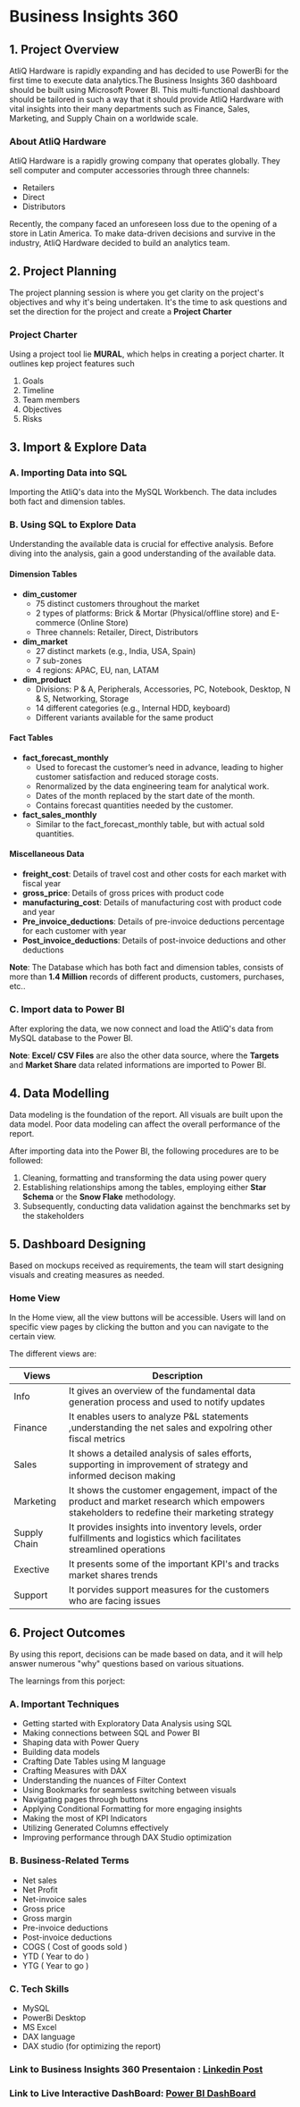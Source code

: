 
# Business Insights 360

## 1. Project Overview
AtliQ Hardware is rapidly expanding and has decided to use PowerBi for the first time to execute data analytics.The Business Insights 360 dashboard should be built using Microsoft Power BI. This multi-functional dashboard should be tailored in such a way that it should provide AtliQ Hardware with vital insights into their many departments such as Finance, Sales, Marketing, and Supply Chain on a worldwide scale. 

### About AtliQ Hardware
AtliQ Hardware is a rapidly growing company that operates globally. They sell computer and computer accessories through three channels:
- Retailers
- Direct
- Distributors

Recently, the company faced an unforeseen loss due to the opening of a store in Latin America. To make data-driven decisions and survive in the industry, AtliQ Hardware decided to build an analytics team.

## 2. Project Planning
The project planning session is where you get clarity on the project's objectives and why it's being undertaken. It's the time to ask questions and set the direction for the project and create a **Project Charter**

### Project Charter 
Using a project tool lie **MURAL**, which helps in creating a porject charter. It outlines kep project features such
1. Goals
2. Timeline
3. Team members
4. Objectives
5. Risks

## 3. Import & Explore Data
### A. Importing Data into SQL
Importing the AtliQ's data into the MySQL Workbench. The data includes both fact and dimension tables.

### B. Using SQL to Explore Data
Understanding the available data is crucial for effective analysis. Before diving into the analysis, gain a good understanding of the available data. 

#### Dimension Tables
- **dim_customer**
  - 75 distinct customers throughout the market
  - 2 types of platforms: Brick & Mortar (Physical/offline store) and E-commerce (Online Store)
  - Three channels: Retailer, Direct, Distributors
- **dim_market**
  - 27 distinct markets (e.g., India, USA, Spain)
  - 7 sub-zones
  - 4 regions: APAC, EU, nan, LATAM
- **dim_product**
  - Divisions: P & A, Peripherals, Accessories, PC, Notebook, Desktop, N & S, Networking, Storage
  - 14 different categories (e.g., Internal HDD, keyboard)
  - Different variants available for the same product

#### Fact Tables
- **fact_forecast_monthly**
  - Used to forecast the customer’s need in advance, leading to higher customer satisfaction and reduced storage costs.
  - Renormalized by the data engineering team for analytical work.
  - Dates of the month replaced by the start date of the month.
  - Contains forecast quantities needed by the customer.
- **fact_sales_monthly**
  - Similar to the fact_forecast_monthly table, but with actual sold quantities.

#### Miscellaneous Data 
  - **freight_cost**: Details of travel cost and other costs for each market with fiscal year
  - **gross_price**: Details of gross prices with product code
  - **manufacturing_cost**: Details of manufacturing cost with product code and year
  - **Pre_invoice_deductions**: Details of pre-invoice deductions percentage for each customer with year
  - **Post_invoice_deductions**: Details of post-invoice deductions and other deductions

**Note**: The Database which has both fact and dimension tables, consists of more than **1.4 Million** records of different products, customers, purchases, etc..

### C. Import data to Power BI
After exploring the data, we now connect and load the AtliQ's data from MySQL database to the Power BI.

**Note**: **Excel/ CSV Files** are also the other data source, where the **Targets** and **Market Share** data related informations are imported to Power BI.

## 4. Data Modelling
Data modeling is the foundation of the report. All visuals are built upon the data model. Poor data modeling can affect the overall performance of the report. 

After importing data into the Power BI, the following procedures are to be followed:
1. Cleaning, formatting and transforming the data using power query
2. Establishing relationships among the  tables, employing either **Star Schema** or the **Snow Flake** methodology.
3. Subsequently, conducting data validation against the benchmarks set by the stakeholders

## 5. Dashboard Designing
Based on mockups received as requirements, the team will start designing visuals and creating measures as needed.

### Home View
In the Home view, all the view buttons will be accessible. Users will land on specific view pages by clicking the button and you can navigate to the certain view.

The different views are:

| Views | Description |
| ------ | ----------- |
| Info  | It gives an overview of the fundamental data generation process and used to notify updates |
| Finance | It enables users to analyze P&L statements ,understanding the net sales and expolring other fiscal metrics |
| Sales  | It shows a detailed analysis of sales efforts, supporting in improvement of strategy and informed decison making |
| Marketing | It shows the customer engagement, impact of the product and market research which empowers stakeholders to redefine their marketing strategy |
| Supply Chain  | It provides insights into inventory levels, order fulfillments and logistics which facilitates streamlined operations |
| Exective  | It presents some of the important KPI's and tracks market shares trends |
| Support  | It porvides support measures for the customers who are facing issues |

## 6. Project Outcomes
By using this report, decisions can be made based on data, and it will help answer numerous "why" questions based on various situations.

The learnings from this porject:

### A. Important Techniques 
- Getting started with Exploratory Data Analysis using SQL
- Making connections between SQL and Power BI
- Shaping data with Power Query
- Building data models
- Crafting Date Tables using M language
- Crafting Measures with DAX
- Understanding the nuances of Filter Context
- Using Bookmarks for seamless switching between visuals
- Navigating pages through buttons
- Applying Conditional Formatting for more engaging insights
- Making the most of KPI Indicators
- Utilizing Generated Columns effectively
- Improving performance through DAX Studio optimization

### B. Business-Related Terms
- Net sales
- Net Profit
- Net-invoice sales
- Gross price
- Gross margin
- Pre-invoice deductions
- Post-invoice deductions
- COGS ( Cost of goods sold )
- YTD ( Year to do )
- YTG ( Year to go )

### C. Tech Skills
- MySQL
- PowerBi Desktop
- MS Excel
- DAX language
- DAX studio (for optimizing the report)

### **Link to Business Insights 360 Presentaion** : [Linkedin Post](https://www.linkedin.com/feed/update/urn:li:activity:7117530718058008576/)
### **Link to Live Interactive DashBoard**: [Power BI DashBoard](https://app.powerbi.com/view?r=eyJrIjoiYmEwOTNiNDYtMDcyZi00NWIxLThkNzYtNmQ3YWYyZDgzMTI1IiwidCI6ImM2ZTU0OWIzLTVmNDUtNDAzMi1hYWU5LWQ0MjQ0ZGM1YjJjNCJ9)
